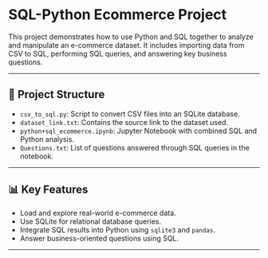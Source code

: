 # SQL-Python Ecommerce Project

This project demonstrates how to use Python and SQL together to analyze and manipulate an e-commerce dataset. It includes importing data from CSV to SQL, performing SQL queries, and answering key business questions.

---

## 📁 Project Structure

- `csv_to_sql.py`: Script to convert CSV files into an SQLite database.
- `dataset_link.txt`: Contains the source link to the dataset used.
- `python+sql_ecommerce.ipynb`: Jupyter Notebook with combined SQL and Python analysis.
- `Questions.txt`: List of questions answered through SQL queries in the notebook.

---

## 📊 Key Features

- Load and explore real-world e-commerce data.
- Use SQLite for relational database queries.
- Integrate SQL results into Python using `sqlite3` and `pandas`.
- Answer business-oriented questions using SQL.

---


